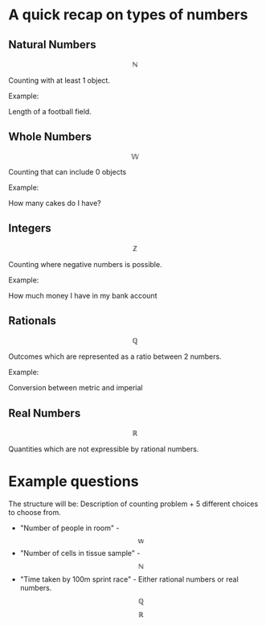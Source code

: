 # A quick recap on types of numbers

## Natural Numbers

$$\mathbb{N}$$

Counting with at least 1 object.

Example:

Length of a football field.

## Whole Numbers

$$\mathbb{W}$$

Counting that can include 0 objects

Example:

How many cakes do I have?

## Integers

$$\mathbb{Z}$$

Counting where negative numbers is possible.

Example:

How much money I have in my bank account

## Rationals

$$\mathbb{Q}$$

Outcomes which are represented as a ratio between 2 numbers.

Example:

Conversion between metric and imperial

## Real Numbers

$$\mathbb{R}$$

Quantities which are not expressible by rational numbers.

# Example questions

The structure will be: Description of counting problem + 5 different choices to choose from.

* "Number of people in room" - $$\mathbb{w}$$
* "Number of cells in tissue sample" - $$\mathbb{N}$$
* "Time taken by 100m sprint race" - Either rational numbers or real numbers. $$\mathbb{Q}$$  $$\mathbb{R}$$